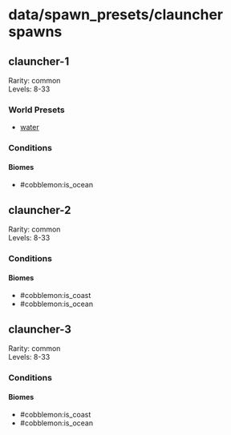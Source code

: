 # data/spawn_presets/clauncher spawns  
  
## clauncher-1  
Rarity: common  
Levels: 8-33  
  
### World Presets  
* [water](/data/world_presets/water.md)  
  
### Conditions  
  
#### Biomes  
  * #cobblemon:is_ocean
  
  
## clauncher-2  
Rarity: common  
Levels: 8-33  
  
### Conditions  
  
#### Biomes  
  * #cobblemon:is_coast
  * #cobblemon:is_ocean
  
  
## clauncher-3  
Rarity: common  
Levels: 8-33  
  
### Conditions  
  
#### Biomes  
  * #cobblemon:is_coast
  * #cobblemon:is_ocean
  
